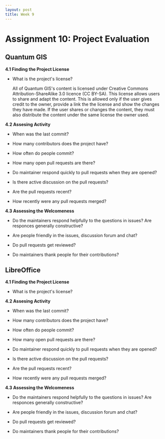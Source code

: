 ```yaml
---
layout: post
title: Week 9
---
```

# Assignment 10: Project Evaluation

## Quantum GIS
__4.1 Finding the Project License__

- What is the project's license?

   All of Quantum GIS's content is licensed under Creative Commons Attribution-ShareAlike 3.0 licence (CC BY-SA). This license allows users to share and adapt the content. This is allowed only if the user gives credit to the owner, provide a link the the license and show the changes they have made. If the user shares or changes the content, they must also distribute the content under the same license the owner used.
   
__4.2 Assesing Activity__

- When was the last commit?

- How many contributors does the project have?

- How often do people commit?

- How many open pull requests are there?

- Do maintainer respond quickly to pull requests when they are opened?

- Is there active discussion on the pull requests?

- Are the pull requests recent?

- How recently were any pull requests merged?

__4.3 Assessing the Welcomeness__

- Do the maintainers respond helpfully to the questions in issues? Are responces generally constructive?

- Are people friendly in the issues, discussion forum and chat?

- Do pull requests get reviewed?

- Do maintainers thank people for their contributions?

## LibreOffice

__4.1 Finding the Project License__

- What is the project's license?
   
__4.2 Assesing Activity__

- When was the last commit?

- How many contributors does the project have?

- How often do people commit?

- How many open pull requests are there?

- Do maintainer respond quickly to pull requests when they are opened?

- Is there active discussion on the pull requests?

- Are the pull requests recent?

- How recently were any pull requests merged?

__4.3 Assessing the Welcomeness__

- Do the maintainers respond helpfully to the questions in issues? Are responces generally constructive?

- Are people friendly in the issues, discussion forum and chat?

- Do pull requests get reviewed?

- Do maintainers thank people for their contributions?
